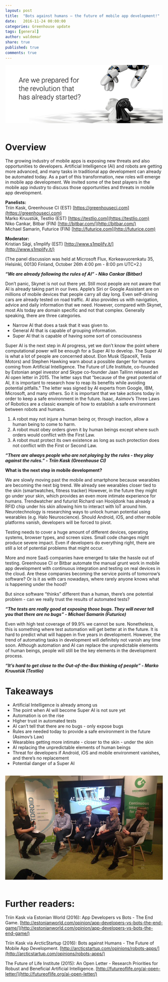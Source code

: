 ```yaml
---
layout: post
title:  "Bots against humans – the future of mobile app development!"
date:   2016-11-24 00:00:00
categories: Greenhouse update
tags: [general]
author: waldemar
share: true
published: true
comments: true
---
```


<img class="center-image" src="/assets/microsoft_flux.jpg">  
&nbsp;  

# Overview

The growing industry of mobile apps is exposing new threats and also opportunities to developers. Artificial Intelligence (AI) and robots are getting more advanced, and many tasks in traditional app development can already be automated today. As a part of this transformation, new roles will emerge in mobile app development. We invited some of the best players in the mobile app industry to discuss those opportunities and threats in mobile app development.
<!--more-->

**Panelists:**  
Triin Kask, Greenhouse CI (EST) [https://greenhouseci.com](https://greenhouseci.com)  
Marko Kruustük, Testlio (EST) [https://testlio.com](https://testlio.com)  
Niko Cankar, Bitbar (FIN) [http://bitbar.com/](http://bitbar.com/)  
Michael Samarin, Futurice (FIN) [http://futurice.com](http://futurice.com)  

**Moderator:**  
Kristian Sägi, s1mplify (EST) [http://www.s1mplify.it/](http://www.s1mplify.it/)

(The panel discussion was held at Microsoft Flux, Korkeavuorenkatu 35, Helsinki, 00130 Finland, October 26th 4:00 pm - 8:00 pm UTC+2.)

***“We are already following the rules of AI” - Niko Cankar (Bitbar)***

Don’t panic, Skynet is not out there yet. Still most people are not aware that AI is already taking part in our lives. Apple’s Siri or Google Assistant are on millions of mobile devices that people carry all day long. Even self-driving cars are already tested on road traffic. AI also provides us with navigation, advice and daily information that we need. However, compared with Skynet, most AIs today are domain specific and not that complex. Generally speaking, there are three categories.

* Narrow AI that does a task that it was given to.
* General AI that is capable of grouping information.
* Super AI that is capable of having some sort of consciousness


Super AI is the next step in AI progress, yet we don’t know the point where computational power will be enough for a Super AI to develop. The Super AI is what a lot of people are concerned about. Elon Musk (SpaceX, Tesla Motors) and Stephen Hawking warn about a possible danger for humans coming from Artificial Intelligence. The Future of Life Institute, co-founded by Estonian angel investor and Skype co-founder Jaan Tallinn released an AI open letter in 2015. The letter says that “because of the great potential of AI, it is important to research how to reap its benefits while avoiding potential pitfalls."  The letter was signed by AI experts from Google,  IBM, Microsoft, and many others. So it is important that we take actions today in order to keep a safe environment in the future. Isaac, Asimov’s Three Laws of Robotics are a classic example of how to establish a safe environment between robots and humans.


1. A robot may not injure a human being or, through inaction, allow a human being to come to harm.
2. A robot must obey orders given it by human beings except where such orders would conflict with the First Law.
3. A robot must protect its own existence as long as such protection does not conflict with the First or Second Law.


***“There are always people who are not playing by the rules - they play against the rules.” - Triin Kask (Greenhouse CI)***

**What is the next step in mobile development?**

We are slowly moving past the mobile and smartphone because wearables are becoming the next big trend. We already see wearables closer tied to the skin (smartwatches, fitness tracker) However, in the future they might go under your skin, which provides an even more intimate experience for humans. Trendwatcher and futurist Richard van Hooijdonk has already a RFID chip under his skin allowing him to interact with IoT around him. Neurotechnology is researching ways to unlock human potential using wearables (e.g. Halo Neuroscience). Should Android, iOS, and other mobile platforms vanish, developers will be forced to pivot.

Testing needs to cover a huge amount of different devices, operating systems, browser types, and screen sizes. Small code changes might produce severe impact. Even if developers do everything right, there are still a lot of potential problems that might occur.

More and more SaaS companies have emerged to take the hassle out of testing. Greenhouse CI or Bitbar automate the manual grunt work in mobile app development with continuous integration and testing on real devices in the cloud. Are these companies becoming the service points of tomorrow’s software? Or is it as with cars nowadays, where rarely anyone knows what is happening under the hood?

But since software “thinks” different than a human, there’s one potential problem - can we really trust the results of automated tests?

***“The tests are really good at exposing those bugs. They will never tell you that there are no bugs” - Michael Samarin (Futurice)***

Even with high test coverage of 99.9% we cannot be sure. Nonetheless, this is something where test automation will get better at in the future. It is hard to predict what will happen in five years in development. However, the trend of automating tasks in development will definitely not vanish any time soon. Although automation and AI can replace the unpredictable elements of human beings, people will still be the key elements in the development process.

***“It’s hard to get close to the Out-of-the-Box thinking of people” - Marko Kruustük (Testlio)***

# Takeaways

* Artificial Intelligence is already among us
* The point when AI will become Super AI is not sure yet
* Automation is on the rise
* Higher trust in automated tests
* AI can’t tell that there are no bugs - only expose bugs
* Rules are needed today to provide a safe environment in the future (Asimov’s Law)
* Wearables getting more intimate - closer to the skin - under the skin
* AI replacing the unpredictable elements of human beings
* Threat for developers if Android, iOS and mobile environment vanishes, and there’s no replacement
* Potential danger of a Super AI

&nbsp;
<img class="center-image" src="/assets/flux_conference.jpeg">  
&nbsp;  

# Further readers:

Triin Kask via Estonian World (2016): App Developers vs Bots - The End Game. [http://estonianworld.com/opinion/app-developers-vs-bots-the-end-game/](http://estonianworld.com/opinion/app-developers-vs-bots-the-end-game/)

Triin Kask via ArcticStartup (2016): Bots against Humans - The Future of Mobile App Development.  [http://arcticstartup.com/opinions/robots-apps/](http://arcticstartup.com/opinions/robots-apps/)

The Future of Life Institute  (2015): An Open Letter - Research Priorities for Robust and Beneficial Artificial Intelligence. [http://futureoflife.org/ai-open-letter/](http://futureoflife.org/ai-open-letter/)
